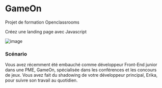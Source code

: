 # GameOn
Projet de formation Openclassrooms

Créez une landing page avec Javascript

![image](https://user-images.githubusercontent.com/48679043/223742543-c002f6cf-46d4-4931-91e9-688c0a3bc56a.png)

### Scénario

Vous avez récemment été embauché comme développeur Front-End junior dans une PME, GameOn, spécialisée dans les conférences et les concours de jeux. Vous avez fait du shadowing de votre développeur principal, Erika, pour suivre son travail au quotidien.
